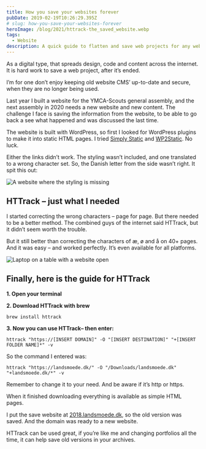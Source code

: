 ```yaml
---
title: How you save your websites forever
pubDate: 2019-02-19T10:26:29.395Z
# slug: how-you-save-your-websites-forever
heroImage: /blog/2021/httrack-the_saved_website.webp
tags:
  - Website
description: A quick guide to flatten and save web projects for any web technology.
---
```


As a digital type, that spreads design, code and content across the internet. It is hard work to save a web project, after it’s ended.

I’m for one don’t enjoy keeping old website CMS’ up-to-date and secure, when they are no longer being used.

Last year I built a website for the YMCA-Scouts general assembly, and the next assembly in 2020 needs a new website and new content. The challenge I face is saving the information from the website, to be able to go back a see what happened and was discussed the last time.

The website is built with WordPress, so first I looked for WordPress plugins to make it into static HTML pages. I tried [Simply Static](https://da.wordpress.org/plugins/simply-static/) and [WP2Static](https://da.wordpress.org/plugins/static-html-output-plugin/). No luck.

Either the links didn’t work. The styling wasn’t included, and one translated to a wrong character set. So, the Danish letter from the side wasn’t right. It spit this out:

![A website where the styling is missing](/blog/2021/error_when_saving_website.webp)

## HTTrack – just what I needed

I started correcting the wrong characters – page for page. But there needed to be a better method. The combined guys of the internet said HTTrack, but it didn’t seem worth the trouble.

But it still better than correcting the characters of æ, ø and å on 40+ pages. And it was easy – and worked perfectly. It’s even available for all platforms.

![Laptop on a table with a website open](/blog/2021/httrack-the_saved_website.webp)

## Finally, here is the guide for HTTrack

**1. Open your terminal**

**2. Download HTTrack with brew**

`brew install httrack`

**3. Now you can use HTTrack– then enter:**

`httrack "https://[INSERT DOMAIN]" -O "[INSERT DESTINATION]" "+[INSERT FOLDER NAME]*" -v`

So the command I entered was:

`httrack "https://landsmoede.dk/" -O "/Downloads/landsmoede.dk" "+landsmoede.dk/*" -v`

Remember to change it to your need. And be aware if it’s http or https.

When it finished downloading everything is available as simple HTML pages.

I put the save website at [2018.landsmoede.dk](http://2018.landsmoede.dk/), so the old version was saved. And the domain was ready to a new website.

HTTrack can be used great, if you’re like me and changing portfolios all the time, it can help save old versions in your archives.
